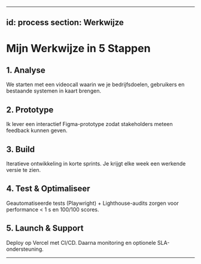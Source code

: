 ***

id: process
section: Werkwijze
------------------

# Mijn Werkwijze in 5 Stappen

## 1. Analyse
We starten met een videocall waarin we je bedrijfsdoelen, gebruikers en bestaande systemen in kaart brengen.

## 2. Prototype
Ik lever een interactief Figma-prototype zodat stakeholders meteen feedback kunnen geven.

## 3. Build
Iteratieve ontwikkeling in korte sprints. Je krijgt elke week een werkende versie te zien.

## 4. Test & Optimaliseer
Geautomatiseerde tests (Playwright) + Lighthouse-audits zorgen voor performance < 1 s en 100/100 scores.

## 5. Launch & Support
Deploy op Vercel met CI/CD. Daarna monitoring en optionele SLA-ondersteuning.

*** 